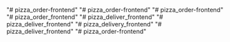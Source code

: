 "# pizza_order-frontend" 
"# pizza_order-frontend" 
"# pizza_order-frontend" 
"# pizza_order_frontend" 
"# pizza_deliver_frontend" 
"# pizza_deliver_frontend" 
"# pizza_delivery_frontend" 
"# pizza_deliver_frontend" 
"# pizza_order-frontend" 
